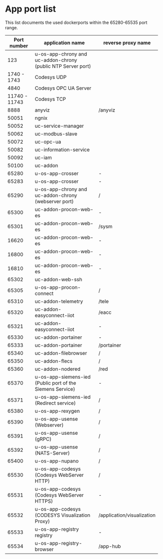 # App port list

This list documents the used dockerports within the 65280-65535 port range.

| Port number   | application name                                             | reverse proxy name         |
| ------------- | ------------------------------------------------------------ | -------------------------- |
| 123           | u-os-app-chrony and uc-addon-chrony (public NTP Server port) |                            |
| 1740 - 1743   | Codesys UDP                                                  |                            |
| 4840          | Codesys OPC UA Server                                        |                            |
| 11740 - 11743 | Codesys TCP                                                  |                            |
| 8888          | anyviz                                                       | /anyviz                    |
| 50051         | ngnix                                                        |                            |
| 50052         | uc-service-manager                                           |                            |
| 50062         | uc-modbus-slave                                              |                            |
| 50072         | uc-opc-ua                                                    |                            |
| 50082         | uc-information-service                                       |                            |
| 50092         | uc-iam                                                       |                            |
| 50100         | uc-addon                                                     |                            |
| 65280         | u-os-app-crosser                                             | -                          |
| 65283         | u-os-app-crosser                                             | -                          |
| 65290         | u-os-app-chrony and uc-addon-chrony (webserver port)         | /                          |
| 65300         | uc-addon-procon-web-es                                       | -                          |
| 65301         | uc-addon-procon-web-es                                       | /sysm                      |
| 16620         | uc-addon-procon-web-es                                       | -                          |
| 16800         | uc-addon-procon-web-es                                       | -                          |
| 16810         | uc-addon-procon-web-es                                       | -                          |
| 65302         | uc-addon-web-ssh                                             |                            |
| 65305         | u-os-app-procon-connect                                      | /                          |
| 65310         | uc-addon-telemetry                                           | /tele                      |
| 65320         | uc-addon-easyconnect-iiot                                    | /eacc                      |
| 65321         | uc-addon-easyconnect-iiot                                    | -                          |
| 65330         | uc-addon-portainer                                           | -                          |
| 65333         | uc-addon-portainer                                           | /portainer                 |
| 65340         | uc-addon-filebrowser                                         | /                          |
| 65350         | uc-addon-flecs                                               | /                          |
| 65360         | uc-addon-nodered                                             | /red                       |
| 65370         | u-os-app-siemens-ied (Public port of the Siemens Service)    | -                          |
| 65371         | u-os-app-siemens-ied (Redirect service)                      | /                          |
| 65380         | u-os-app-rexygen                                             | /                          |
| 65390         | u-os-app-usense (Webserver)                                  | /                          |
| 65391         | u-os-app-usense (gRPC)                                       | /                          |
| 65392         | u-os-app-usense (NATS-Server)                                | /                          |
| 65400         | u-os-app-nupano                                              | /                          |
| 65530         | u-os-app-codesys (Codesys WebServer HTTP)                    | /                          |
| 65531         | u-os-app-codesys (Codesys WebServer HTTPS)                   | -                          |
| 65532         | u-os-app-codesys (CODESYS Visualization Proxy)               | /application/visualization |
| 65533         | u-os-app-registry registry                                   | -                          |
| 65534         | u-os-app-registry-browser                                    | /app-hub                   |
